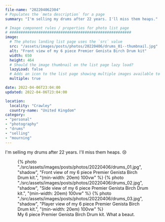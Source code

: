 ```yaml
---
file-name: "202204062304"
# Populates the `meta description` for a page
summary: "I'm selling my drums after 22 years. I'll miss them heaps."

# Image component rules / properties for photo list page
# #######################################################
image:
  # The photos landing list page uses the `src` value
  src: "/assets/images/posts/photos/20220406/drums_01--thumbnail.jpg"
  alt: "Front view of my 6 piece Premier Genista Birch Drum kit"
  width: 650
  height: 464
  # Should the image thumbnail on the list page lazy load?
  lazyLoad: false
  # Adds an icon to the list page showing multiple images available to view on the post page
  multiple: true

date: 2022-04-06T23:04:00
updated: 2022-04-06T23:04:00

location:
  locality: "Crawley"
  country-name: "United Kingdom"
category:
- "personal"
- "photography"
- "drums"
- "selling"
- "mourning"
---
```


I'm selling my drums after 22 years. I'll miss them heaps. 😢

<figure class="flow">
{% photo "./src/assets/images/posts/photos/20220406/drums_01.jpg", "shadow", "Front view of my 6 piece Premier Genista Birch Drum kit.", "(min-width: 20em) 100vw" %}
{% photo "./src/assets/images/posts/photos/20220406/drums_02.jpg", "shadow", "Side view of my 6 piece Premier Genista Birch Drum kit.", "(min-width: 20em) 100vw" %}
{% photo "./src/assets/images/posts/photos/20220406/drums_03.jpg", "shadow", "Player view of my 6 piece Premier Genista Birch Drum kit.", "(min-width: 20em) 100vw" %}
<figcaption>My 6 piece Premier Genista Birch Drum kit. What a beaut.</figcaption>
</figure>
